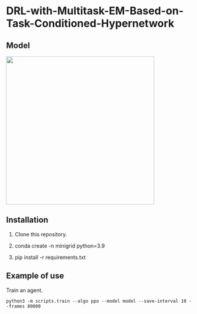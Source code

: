 # DRL-with-Multitask-EM-Based-on-Task-Conditioned-Hypernetwork

## Model

<img src="https://github.com/ygjin11/DRL-with-Multitask-EM-Based-on-Task-Conditioned-Hypernetwork/blob/main/model.png" width="400px" />


## Installation

1. Clone this repository.

2. conda create -n minigrid python=3.9

3. pip install -r requirements.txt



## Example of use

Train an agent.
```
python3 -m scripts.train --algo ppo --model model --save-interval 10 --frames 80000
```

